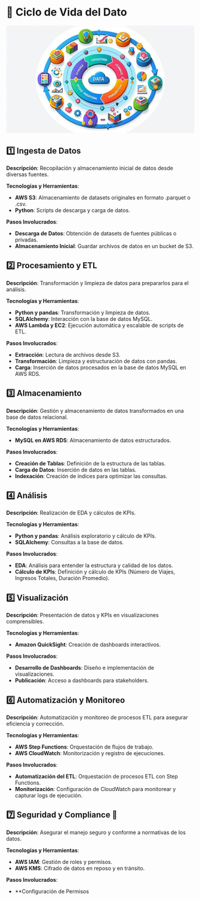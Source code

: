 # 🌟 **Ciclo de Vida del Dato**

![Descripción de la imagen](/img/IAdata.jpg)

## 1️⃣ Ingesta de Datos
**Descripción**: Recopilación y almacenamiento inicial de datos desde diversas fuentes.

**Tecnologías y Herramientas**:
- **AWS S3**: Almacenamiento de datasets originales en formato .parquet o .csv.
- **Python**: Scripts de descarga y carga de datos.

**Pasos Involucrados**:
- **Descarga de Datos**: Obtención de datasets de fuentes públicas o privadas.
- **Almacenamiento Inicial**: Guardar archivos de datos en un bucket de S3.

## 2️⃣ Procesamiento y ETL
**Descripción**: Transformación y limpieza de datos para prepararlos para el análisis.

**Tecnologías y Herramientas**:
- **Python y pandas**: Transformación y limpieza de datos.
- **SQLAlchemy**: Interacción con la base de datos MySQL.
- **AWS Lambda y EC2**: Ejecución automática y escalable de scripts de ETL.

**Pasos Involucrados**:
- **Extracción**: Lectura de archivos desde S3.
- **Transformación**: Limpieza y estructuración de datos con pandas.
- **Carga**: Inserción de datos procesados en la base de datos MySQL en AWS RDS.

## 3️⃣ Almacenamiento
**Descripción**: Gestión y almacenamiento de datos transformados en una base de datos relacional.

**Tecnologías y Herramientas**:
- **MySQL en AWS RDS**: Almacenamiento de datos estructurados.

**Pasos Involucrados**:
- **Creación de Tablas**: Definición de la estructura de las tablas.
- **Carga de Datos**: Inserción de datos en las tablas.
- **Indexación**: Creación de índices para optimizar las consultas.

## 4️⃣ Análisis
**Descripción**: Realización de EDA y cálculos de KPIs.

**Tecnologías y Herramientas**:
- **Python y pandas**: Análisis exploratorio y cálculo de KPIs.
- **SQLAlchemy**: Consultas a la base de datos.

**Pasos Involucrados**:
- **EDA**: Análisis para entender la estructura y calidad de los datos.
- **Cálculo de KPIs**: Definición y cálculo de KPIs (Número de Viajes, Ingresos Totales, Duración Promedio).

## 5️⃣ Visualización
**Descripción**: Presentación de datos y KPIs en visualizaciones comprensibles.

**Tecnologías y Herramientas**:
- **Amazon QuickSight**: Creación de dashboards interactivos.

**Pasos Involucrados**:
- **Desarrollo de Dashboards**: Diseño e implementación de visualizaciones.
- **Publicación**: Acceso a dashboards para stakeholders.

## 6️⃣ Automatización y Monitoreo
**Descripción**: Automatización y monitoreo de procesos ETL para asegurar eficiencia y corrección.

**Tecnologías y Herramientas**:
- **AWS Step Functions**: Orquestación de flujos de trabajo.
- **AWS CloudWatch**: Monitorización y registro de ejecuciones.

**Pasos Involucrados**:
- **Automatización del ETL**: Orquestación de procesos ETL con Step Functions.
- **Monitorización**: Configuración de CloudWatch para monitorear y capturar logs de ejecución.

## 7️⃣ Seguridad y Compliance 🔐
**Descripción**: Asegurar el manejo seguro y conforme a normativas de los datos.

**Tecnologías y Herramientas**:
- **AWS IAM**: Gestión de roles y permisos.
- **AWS KMS**: Cifrado de datos en reposo y en tránsito.

**Pasos Involucrados**:
- **Configuración de Permisos